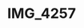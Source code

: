---
pid: '126'
layout: photos
title: IMG_4257
filename: IMG_4257.jpg
caption: bunnies, dog and dice
permalink: "/photos/126.html"
---